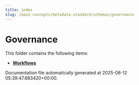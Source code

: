 ```yaml
---
title: index
slug: /main-concepts/metadata-standard/schemas/governance
---
```


# Governance

This folder contains the following items:

- [**Workflows**](/main-concepts/metadata-standard/schemas/governance/workflows)


Documentation file automatically generated at 2025-08-12 05:39:47.683420+00:00.
